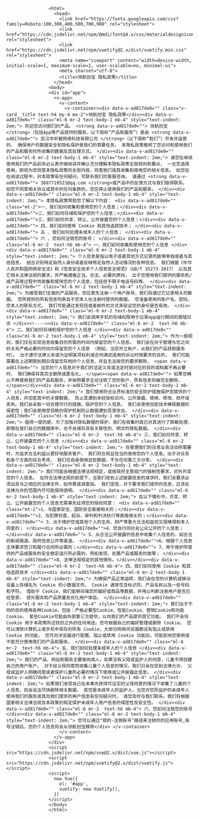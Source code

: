 <!DOCTYPE html>
                    <html>
                      <head>
                        <link href="https://fonts.googleapis.com/css?family=Roboto:100,300,400,500,700,900" rel="stylesheet">
                        <link href="https://cdn.jsdelivr.net/npm/@mdi/font@4.x/css/materialdesignicons.min.css" rel="stylesheet">
                        <link href="https://cdn.jsdelivr.net/npm/vuetify@2.x/dist/vuetify.min.css" rel="stylesheet">
                        <meta name="viewport" content="width=device-width, initial-scale=1, maximum-scale=1, user-scalable=no, minimal-ui">
                        <meta charset="utf-8">
                        <title>领航创宝 隐私政策</title>
                      </head>
                    <body>
                    <div id="app">
                      <v-app>
                        <v-content>
                          <v-container><div data-v-ad817de0="" class="v-card__title text-h4 my-4 mx-2">领航创宝 隐私政策</div><div data-v-ad817de0="" class="ml-6 mr-2 text-body-1 mb-4" style="text-indent: 2em;"> 欢迎您访问我们的产品。 <strong data-v-ad817de0=""> 领航创宝 </strong>（包括App等产品提供的服务，以下简称“产品和服务”）是由 <strong data-v-ad817de0=""> 武汉市听碧网络科技有限公司 </strong>（以下简称“我们”）开发并运营的。 确保用户的数据安全和隐私保护是我们的首要任务， 本隐私政策载明了您访问和使用我们的产品和服务时所收集的数据及其处理方式。 </div><div data-v-ad817de0="" class="ml-6 mr-2 text-body-1 mb-4" style="text-indent: 2em;"> 请您在继续使用我们的产品前务必认真仔细阅读并确认充分理解本隐私政策全部规则和要点， 一旦您选择使用，即视为您同意本隐私政策的全部内容，同意我们按其收集和使用您的相关信息。 如您在在阅读过程中，对本政策有任何疑问，可联系我们的客服咨询， 请通过 <strong data-v-ad817de0=""> 3687710523@qq.com </strong>或产品中的反馈方式与我们取得联系。 如您不同意相关协议或其中的任何条款的，您应停止使用我们的产品和服务。 </div><div data-v-ad817de0="" class="ml-6 mr-2 text-body-1 mb-4" style="text-indent: 2em;"> 本隐私政策帮助您了解以下内容： <div data-v-ad817de0="" class="mt-2">一、我们如何收集和使用您的个人信息；</div><div data-v-ad817de0="">二、我们如何存储和保护您的个人信息；</div><div data-v-ad817de0="">三、我们如何共享、转让、公开披露您的个人信息；</div><div data-v-ad817de0=""> 四、我们如何使用 Cookie 和其他追踪技术； </div><div data-v-ad817de0=""> 五 、我们如何处理未成年人的个人信息； </div><div data-v-ad817de0=""> 六 、您如何注销您的账号； </div><div data-v-ad817de0="" class="ml-6 mr-2  text-h6 mb-4"> 一、我们如何收集和使用您的个人信息 </div><div data-v-ad817de0="" class="ml-6 mr-2 text-body-1 mb-4" style="text-indent: 2em;"> 个人信息是指以电子或者其他方式记录的能够单独或者与其他信息， 结合识别特定自然人身份或者反映特定自然人活动情况的各种信息。 我们根据《中华人民共和国网络安全法》和《信息安全技术个人信息安全规范》（GB/T 35273-2017） 以及其它相关法律法规的要求，并严格遵循正当、合法、必要的原则， 出于您使用我们提供的服务和/或产品等过程中而收集和使用您的个人信息，包括但不限于电话号码等。 </div><div data-v-ad817de0="" class="ml-6 mr-2 text-body-1 mb-4" style="text-indent: 2em;"> 为接受我们全面的产品服务，您应首先注册一个用户账号，我们将通过它记录相关的数据。 您所提供的所有信息均来自于您本人在注册时提供的数据。 您准备使用的账户名、密码、您本人的联系方式， 我们可能通过发短信或者邮件的方式来验证您的身份是否有效。 </div><div data-v-ad817de0="" class="ml-6 mr-2 text-body-1 mb-4" style="text-indent: 2em;"> 我们会调用手机的存储权限用于记录app运行期间的报错日志 </div><!----><div data-v-ad817de0="" class="ml-6 mr-2  text-h6 mb-4"> 二、我们如何存储和保护您的个人信息 </div><div data-v-ad817de0="" class="ml-6 mr-2 text-body-1 mb-4" style="text-indent: 2em;"> 作为一般规则，我们仅在实现信息收集目的所需的时间内保留您的个人信息。 我们会在对于管理与您之间的关系严格必要的时间内保留您的个人信息 （例如，当您开立帐户，从我们的产品获取服务时）。 出于遵守法律义务或为证明某项权利或合同满足适用的诉讼时效要求的目的， 我们可能需要在上述期限到期后保留您存档的个人信息，并且无法按您的要求删除。 <span data-v-ad817de0=""> 当您的个人信息对于我们的法定义务或法定时效对应的目的或档案不再必要时， 我们确保将其完全删除或匿名化。 </span><span data-v-ad817de0=""> 如果您确认不再使用我们的产品和服务，并按照要求主动注销了您的账户，所有信息将被完全删除。 </span></div><div data-v-ad817de0="" class="ml-6 mr-2 text-body-1 mb-4" style="text-indent: 2em;"> 我们使用符合业界标准的安全防护措施保护您提供的个人信息，并加密其中的关键数据， 防止其遭到未经授权访问、公开披露、使用、修改、损坏或丢失。我们会采取一切合理可行的措施，保护您的个人信息。 我们会使用加密技术确保数据的保密性；我们会使用受信赖的保护机制防止数据遭到恶意攻击。 </div><div data-v-ad817de0="" class="ml-6 mr-2 text-body-1 mb-4" style="text-indent: 2em;"> 值得一提的是，为了加强对隐私数据的保护，我们在收集时就已对其进行了脱敏处理， 即使在我们自己的数据库中，也不会储存具有关联性的、明文的隐私数据。 </div><div data-v-ad817de0="" class="ml-6 mr-2  text-h6 mb-4"> 三、我们如何共享、转让、公开披露您的个人信息 </div><div data-v-ad817de0="" class="ml-6 mr-2 text-body-1 mb-4" style="text-indent: 2em;"> 在管理我们的日常业务活动所需要时，为追求合法利益以更好地服务客户， 我们将合规且恰当的使用您的个人信息。出于对业务和各个方面的综合考虑， 我们仅自身使用这些数据，不与任何第三方分享。 </div><div data-v-ad817de0="" class="ml-6 mr-2 text-body-1 mb-4" style="text-indent: 2em;"> 我们可能会根据法律法规规定，或按政府主管部门的强制性要求，对外共享您的个人信息。 在符合法律法规的前提下，当我们收到上述披露信息的请求时，我们会要求必须出具与之相应的法律文件，如传票或调查函。 我们坚信，对于要求我们提供的信息，应该在法律允许的范围内尽可能保持透明。 </div><div data-v-ad817de0="" class="ml-6 mr-2 text-body-1 mb-4" style="text-indent: 2em;"> 在以下情形中，共享、转让、公开披露您的个人信息无需事先征得您的授权同意： <div data-v-ad817de0="" class="mt-2">1、与国家安全、国防安全直接相关的；</div><div data-v-ad817de0="">2、与犯罪侦查、起诉、审判和判决执行等直接相关的；</div><div data-v-ad817de0=""> 3、出于维护您或其他个人的生命、财产等重大合法权益但又很难得到本人同意的； </div><div data-v-ad817de0="">4、您自行向社会公众公开的个人信息；</div><div data-v-ad817de0=""> 5、从合法公开披露的信息中收集个人信息的，如合法的新闻报道、政府信息公开等渠道。 </div><div data-v-ad817de0="">6、根据个人信息主体要求签订和履行合同所必需的；</div><div data-v-ad817de0=""> 7、用于维护所提供的产品或服务的安全稳定运行所必需的，例如发现、处置产品或服务的故障； </div><div data-v-ad817de0="">8、法律法规规定的其他情形。</div></div><div data-v-ad817de0="" class="ml-6 mr-2  text-h6 mb-4"> 四、我们如何使用 Cookie 和其他追踪技术 </div><div data-v-ad817de0="" class="ml-6 mr-2 text-body-1 mb-4" style="text-indent: 2em;"> 为确保产品正常运转，我们会在您的计算机或移动设备上存储名为 Cookie 的小数据文件。 Cookie 通常包含标识符、产品名称以及一些号码和字符。 借助于 Cookie，我们能够存储您的偏好或商品等数据，并用以判断注册用户是否已经登录， 提升服务和产品质量及优化用户体验。 </div><div data-v-ad817de0="" class="ml-6 mr-2 text-body-1 mb-4" style="text-indent: 2em;"> 我们出于不同的目的使用各种Cookie，包括：严格必要型Cookie、性能Cookie、营销Cookie和功能Cookie。 某些Cookie可能由外部第三方提供，以向我们的产品提供其它功能。 我们不会将 Cookie 用于本政策所述目的之外的任何用途。您可根据自己的偏好管理或删除 Cookie。 您可以清除计算机上或手机中保存的所有 Cookie，大部分网络浏览器都设有阻止或禁用 Cookie 的功能， 您可对浏览器进行配置。阻止或禁用 Cookie 功能后，可能影响您使用或不能充分使用我们的产品和服务。 </div><div data-v-ad817de0="" class="ml-6 mr-2  text-h6 mb-4"> 五、我们如何处理未成年人的个人信息 </div><div data-v-ad817de0="" class="ml-6 mr-2 text-body-1 mb-4" style="text-indent: 2em;"> 我们的产品、网站和服务主要面向成人。如果没有父母或监护人的同意，儿童不得创建自己的用户账户。 对于经父母同意而收集儿童个人信息的情况，我们只会在受到法律允许、 父母或监护人明确同意或者保护儿童所必要的情况下使用或公开披露此信息。 </div><div data-v-ad817de0="" class="ml-6 mr-2 text-body-1 mb-4" style="text-indent: 2em;"> 如果我们发现自己在未事先获得可证实的父母同意的情况下收集了儿童的个人信息，则会设法尽快删除相关数据。 若您是未成年人的监护人，当您对您所监护的未成年人使用我们的服务或其向我们提供的用户信息有任何疑问时， 请您及时与我们联系。我们将根据国家相关法律法规及本政策的规定保护未成年人用户信息的保密性及安全性。 </div><div data-v-ad817de0="" class="ml-6 mr-2  text-h6 mb-4"> 六、您如何注销您的账号 </div><div data-v-ad817de0="" class="ml-6 mr-2 text-body-1 mb-4" style="text-indent: 2em;"> 您可以通过"我的-注销账号"路径来注销你的应用账号,账号注销后，您的个人信息将会从领航创宝移除</div> </v-container>
                        </v-content>
                      </v-app>
                    </div>
                    <script src="https://cdn.jsdelivr.net/npm/vue@2.x/dist/vue.js"></script>
                    <script src="https://cdn.jsdelivr.net/npm/vuetify@2.x/dist/vuetify.js"></script>
                    <script>
                      new Vue({
                        el: '#app',
                        vuetify: new Vuetify(),
                      })
                    </script>
                    </body>
                    </html>
